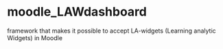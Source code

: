 # moodle_LAWdashboard
framework that makes it possible to accept LA-widgets (Learning analytic Widgets) in Moodle

